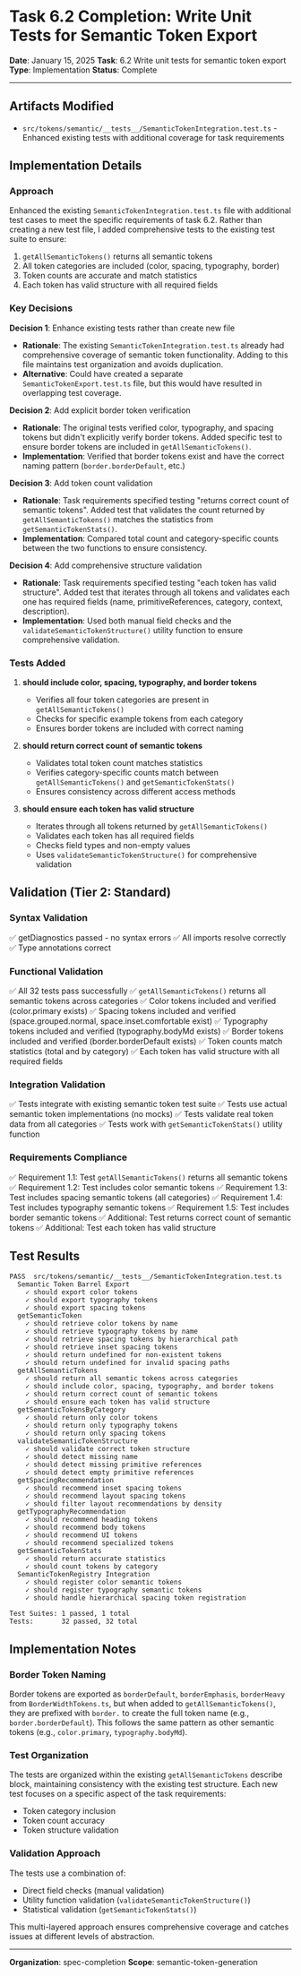 # Task 6.2 Completion: Write Unit Tests for Semantic Token Export

**Date**: January 15, 2025
**Task**: 6.2 Write unit tests for semantic token export
**Type**: Implementation
**Status**: Complete

---

## Artifacts Modified

- `src/tokens/semantic/__tests__/SemanticTokenIntegration.test.ts` - Enhanced existing tests with additional coverage for task requirements

## Implementation Details

### Approach

Enhanced the existing `SemanticTokenIntegration.test.ts` file with additional test cases to meet the specific requirements of task 6.2. Rather than creating a new test file, I added comprehensive tests to the existing test suite to ensure:

1. `getAllSemanticTokens()` returns all semantic tokens
2. All token categories are included (color, spacing, typography, border)
3. Token counts are accurate and match statistics
4. Each token has valid structure with all required fields

### Key Decisions

**Decision 1**: Enhance existing tests rather than create new file
- **Rationale**: The existing `SemanticTokenIntegration.test.ts` already had comprehensive coverage of semantic token functionality. Adding to this file maintains test organization and avoids duplication.
- **Alternative**: Could have created a separate `SemanticTokenExport.test.ts` file, but this would have resulted in overlapping test coverage.

**Decision 2**: Add explicit border token verification
- **Rationale**: The original tests verified color, typography, and spacing tokens but didn't explicitly verify border tokens. Added specific test to ensure border tokens are included in `getAllSemanticTokens()`.
- **Implementation**: Verified that border tokens exist and have the correct naming pattern (`border.borderDefault`, etc.)

**Decision 3**: Add token count validation
- **Rationale**: Task requirements specified testing "returns correct count of semantic tokens". Added test that validates the count returned by `getAllSemanticTokens()` matches the statistics from `getSemanticTokenStats()`.
- **Implementation**: Compared total count and category-specific counts between the two functions to ensure consistency.

**Decision 4**: Add comprehensive structure validation
- **Rationale**: Task requirements specified testing "each token has valid structure". Added test that iterates through all tokens and validates each one has required fields (name, primitiveReferences, category, context, description).
- **Implementation**: Used both manual field checks and the `validateSemanticTokenStructure()` utility function to ensure comprehensive validation.

### Tests Added

1. **should include color, spacing, typography, and border tokens**
   - Verifies all four token categories are present in `getAllSemanticTokens()`
   - Checks for specific example tokens from each category
   - Ensures border tokens are included with correct naming

2. **should return correct count of semantic tokens**
   - Validates total token count matches statistics
   - Verifies category-specific counts match between `getAllSemanticTokens()` and `getSemanticTokenStats()`
   - Ensures consistency across different access methods

3. **should ensure each token has valid structure**
   - Iterates through all tokens returned by `getAllSemanticTokens()`
   - Validates each token has all required fields
   - Checks field types and non-empty values
   - Uses `validateSemanticTokenStructure()` for comprehensive validation

## Validation (Tier 2: Standard)

### Syntax Validation
✅ getDiagnostics passed - no syntax errors
✅ All imports resolve correctly
✅ Type annotations correct

### Functional Validation
✅ All 32 tests pass successfully
✅ `getAllSemanticTokens()` returns all semantic tokens across categories
✅ Color tokens included and verified (color.primary exists)
✅ Spacing tokens included and verified (space.grouped.normal, space.inset.comfortable exist)
✅ Typography tokens included and verified (typography.bodyMd exists)
✅ Border tokens included and verified (border.borderDefault exists)
✅ Token counts match statistics (total and by category)
✅ Each token has valid structure with all required fields

### Integration Validation
✅ Tests integrate with existing semantic token test suite
✅ Tests use actual semantic token implementations (no mocks)
✅ Tests validate real token data from all categories
✅ Tests work with `getSemanticTokenStats()` utility function

### Requirements Compliance
✅ Requirement 1.1: Test `getAllSemanticTokens()` returns all semantic tokens
✅ Requirement 1.2: Test includes color semantic tokens
✅ Requirement 1.3: Test includes spacing semantic tokens (all categories)
✅ Requirement 1.4: Test includes typography semantic tokens
✅ Requirement 1.5: Test includes border semantic tokens
✅ Additional: Test returns correct count of semantic tokens
✅ Additional: Test each token has valid structure

## Test Results

```
PASS  src/tokens/semantic/__tests__/SemanticTokenIntegration.test.ts
  Semantic Token Barrel Export
    ✓ should export color tokens
    ✓ should export typography tokens
    ✓ should export spacing tokens
  getSemanticToken
    ✓ should retrieve color tokens by name
    ✓ should retrieve typography tokens by name
    ✓ should retrieve spacing tokens by hierarchical path
    ✓ should retrieve inset spacing tokens
    ✓ should return undefined for non-existent tokens
    ✓ should return undefined for invalid spacing paths
  getAllSemanticTokens
    ✓ should return all semantic tokens across categories
    ✓ should include color, spacing, typography, and border tokens
    ✓ should return correct count of semantic tokens
    ✓ should ensure each token has valid structure
  getSemanticTokensByCategory
    ✓ should return only color tokens
    ✓ should return only typography tokens
    ✓ should return only spacing tokens
  validateSemanticTokenStructure
    ✓ should validate correct token structure
    ✓ should detect missing name
    ✓ should detect missing primitive references
    ✓ should detect empty primitive references
  getSpacingRecommendation
    ✓ should recommend inset spacing tokens
    ✓ should recommend layout spacing tokens
    ✓ should filter layout recommendations by density
  getTypographyRecommendation
    ✓ should recommend heading tokens
    ✓ should recommend body tokens
    ✓ should recommend UI tokens
    ✓ should recommend specialized tokens
  getSemanticTokenStats
    ✓ should return accurate statistics
    ✓ should count tokens by category
  SemanticTokenRegistry Integration
    ✓ should register color semantic tokens
    ✓ should register typography semantic tokens
    ✓ should handle hierarchical spacing token registration

Test Suites: 1 passed, 1 total
Tests:       32 passed, 32 total
```

## Implementation Notes

### Border Token Naming
Border tokens are exported as `borderDefault`, `borderEmphasis`, `borderHeavy` from `BorderWidthTokens.ts`, but when added to `getAllSemanticTokens()`, they are prefixed with `border.` to create the full token name (e.g., `border.borderDefault`). This follows the same pattern as other semantic tokens (e.g., `color.primary`, `typography.bodyMd`).

### Test Organization
The tests are organized within the existing `getAllSemanticTokens` describe block, maintaining consistency with the existing test structure. Each new test focuses on a specific aspect of the task requirements:
- Token category inclusion
- Token count accuracy
- Token structure validation

### Validation Approach
The tests use a combination of:
- Direct field checks (manual validation)
- Utility function validation (`validateSemanticTokenStructure()`)
- Statistical validation (`getSemanticTokenStats()`)

This multi-layered approach ensures comprehensive coverage and catches issues at different levels of abstraction.

---

**Organization**: spec-completion
**Scope**: semantic-token-generation
